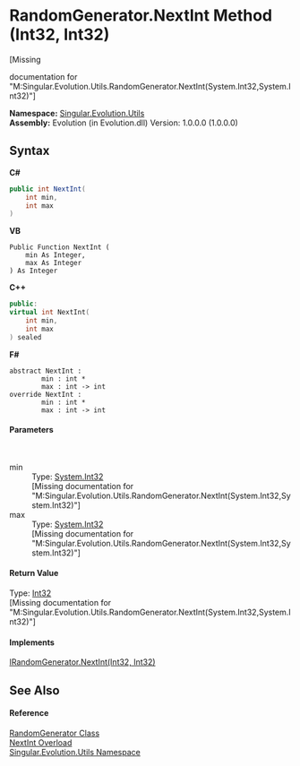 # RandomGenerator.NextInt Method (Int32, Int32)
 

\[Missing <summary> documentation for "M:Singular.Evolution.Utils.RandomGenerator.NextInt(System.Int32,System.Int32)"\]

**Namespace:**&nbsp;<a href="bb7b030e-87d6-8095-f2c6-b0b821b0d323">Singular.Evolution.Utils</a><br />**Assembly:**&nbsp;Evolution (in Evolution.dll) Version: 1.0.0.0 (1.0.0.0)

## Syntax

**C#**<br />
``` C#
public int NextInt(
	int min,
	int max
)
```

**VB**<br />
``` VB
Public Function NextInt ( 
	min As Integer,
	max As Integer
) As Integer
```

**C++**<br />
``` C++
public:
virtual int NextInt(
	int min, 
	int max
) sealed
```

**F#**<br />
``` F#
abstract NextInt : 
        min : int * 
        max : int -> int 
override NextInt : 
        min : int * 
        max : int -> int 
```


#### Parameters
&nbsp;<dl><dt>min</dt><dd>Type: <a href="http://msdn2.microsoft.com/en-us/library/td2s409d" target="_blank">System.Int32</a><br />\[Missing <param name="min"/> documentation for "M:Singular.Evolution.Utils.RandomGenerator.NextInt(System.Int32,System.Int32)"\]</dd><dt>max</dt><dd>Type: <a href="http://msdn2.microsoft.com/en-us/library/td2s409d" target="_blank">System.Int32</a><br />\[Missing <param name="max"/> documentation for "M:Singular.Evolution.Utils.RandomGenerator.NextInt(System.Int32,System.Int32)"\]</dd></dl>

#### Return Value
Type: <a href="http://msdn2.microsoft.com/en-us/library/td2s409d" target="_blank">Int32</a><br />\[Missing <returns> documentation for "M:Singular.Evolution.Utils.RandomGenerator.NextInt(System.Int32,System.Int32)"\]

#### Implements
<a href="8abf4320-bda3-2e0a-8003-36c1c53cf2b7">IRandomGenerator.NextInt(Int32, Int32)</a><br />

## See Also


#### Reference
<a href="0a7f0aa3-9689-dee5-3781-57ec96d060c4">RandomGenerator Class</a><br /><a href="c68932c0-c219-b3d6-a71f-e222c28cab19">NextInt Overload</a><br /><a href="bb7b030e-87d6-8095-f2c6-b0b821b0d323">Singular.Evolution.Utils Namespace</a><br />